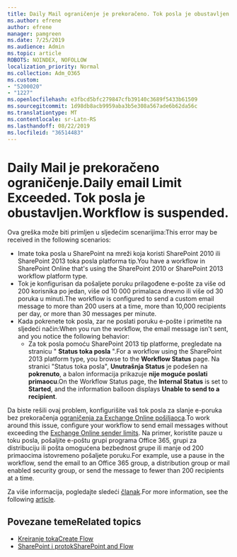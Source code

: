 ```yaml
---
title: Daily Mail ograničenje je prekoračeno. Tok posla je obustavljen.
ms.author: efrene
author: efrene
manager: pamgreen
ms.date: 7/25/2019
ms.audience: Admin
ms.topic: article
ROBOTS: NOINDEX, NOFOLLOW
localization_priority: Normal
ms.collection: Adm_O365
ms.custom:
- "5200020"
- "1227"
ms.openlocfilehash: e3fbcd5bfc279847cfb39140c3689f5433b61509
ms.sourcegitcommit: 1d98db8acb9959aba3b5e308a567ade6b62da56c
ms.translationtype: MT
ms.contentlocale: sr-Latn-RS
ms.lasthandoff: 08/22/2019
ms.locfileid: "36514483"
---
```

# <a name="daily-email-limit-exceeded-workflow-is-suspended"></a><span data-ttu-id="2e326-103">Daily Mail je prekoračeno ograničenje.</span><span class="sxs-lookup"><span data-stu-id="2e326-103">Daily email Limit Exceeded.</span></span> <span data-ttu-id="2e326-104">Tok posla je obustavljen.</span><span class="sxs-lookup"><span data-stu-id="2e326-104">Workflow is suspended.</span></span>

<span data-ttu-id="2e326-105">Ova greška može biti primljen u sljedećim scenarijima:</span><span class="sxs-lookup"><span data-stu-id="2e326-105">This error may be received in the following scenarios:</span></span>

- <span data-ttu-id="2e326-106">Imate toka posla u SharePoint na mreži koja koristi SharePoint 2010 ili SharePoint 2013 toka posla platforma tip.</span><span class="sxs-lookup"><span data-stu-id="2e326-106">You have a workflow in SharePoint Online that's using the SharePoint 2010 or SharePoint 2013 workflow platform type.</span></span>
- <span data-ttu-id="2e326-107">Tok je konfigurisan da pošaljete poruku prilagođene e-pošte za više od 200 korisnika po jedan, više od 10 000 primalaca dnevno ili više od 30 poruka u minuti.</span><span class="sxs-lookup"><span data-stu-id="2e326-107">The workflow is configured to send a custom email message to more than 200 users at a time, more than 10,000 recipients per day, or more than 30 messages per minute.</span></span>
- <span data-ttu-id="2e326-108">Kada pokrenete tok posla, zar ne poslati poruku e-pošte i primetite na sljedeći način:</span><span class="sxs-lookup"><span data-stu-id="2e326-108">When you run the workflow, the email message isn't sent, and you notice the following behavior:</span></span>
    - <span data-ttu-id="2e326-109">Za tok posla pomoću SharePoint 2013 tip platforme, pregledate na stranicu " **Status toka posla** ".</span><span class="sxs-lookup"><span data-stu-id="2e326-109">For a workflow using the SharePoint 2013 platform type, you browse to the **Workflow Status** page.</span></span> <span data-ttu-id="2e326-110">Na stranici "Status toka posla", **Unutrašnja Status** je podešen na **pokrenuto**, a balon informacija prikazuje **nije moguće poslati primaocu**.</span><span class="sxs-lookup"><span data-stu-id="2e326-110">On the Workflow Status page, the **Internal Status** is set to **Started**, and the information balloon displays **Unable to send to a recipient**.</span></span>

<span data-ttu-id="2e326-111">Da biste rešili ovaj problem, konfigurišite vaš tok posla za slanje e-poruka bez prekoračenja [ograničenja za Exchange Online pošiljaoca](https://docs.microsoft.com/office365/servicedescriptions/exchange-online-service-description/exchange-online-limits#recipientlimits).</span><span class="sxs-lookup"><span data-stu-id="2e326-111">To work around this issue, configure your workflow to send email messages without exceeding the [Exchange Online sender limits](https://docs.microsoft.com/office365/servicedescriptions/exchange-online-service-description/exchange-online-limits#recipientlimits).</span></span> <span data-ttu-id="2e326-112">Na primer, koristite pauze u toku posla, pošaljite e-poštu grupi programa Office 365, grupi za distribuciju ili pošta omogućena bezbednost grupe ili manje od 200 primaocima istovremeno pošaljete poruku.</span><span class="sxs-lookup"><span data-stu-id="2e326-112">For example, use a pause in the workflow, send the email to an Office 365 group, a distribution group or mail enabled security group, or send the message to fewer than 200 recipients at a time.</span></span>


<span data-ttu-id="2e326-113">Za više informacija, pogledajte sledeći [članak](https://support.microsoft.com/help/3150442/daily-email-limit-has-exceeded-and-your-workflow-has-been-suspended-or).</span><span class="sxs-lookup"><span data-stu-id="2e326-113">For more information, see the following [article](https://support.microsoft.com/help/3150442/daily-email-limit-has-exceeded-and-your-workflow-has-been-suspended-or).</span></span>

## <a name="related-topics"></a><span data-ttu-id="2e326-114">Povezane teme</span><span class="sxs-lookup"><span data-stu-id="2e326-114">Related topics</span></span>
- [<span data-ttu-id="2e326-115">Kreiranje toka</span><span class="sxs-lookup"><span data-stu-id="2e326-115">Create Flow</span></span>](https://support.office.com/article/Create-a-flow-for-a-list-or-library-in-SharePoint-Online-or-OneDrive-for-Business-a9c3e03b-0654-46af-a254-20252e580d01) 
- [<span data-ttu-id="2e326-116">SharePoint i protok</span><span class="sxs-lookup"><span data-stu-id="2e326-116">SharePoint and Flow</span></span>](https://flow.microsoft.com/blog/sharepoint-and-flow/) 